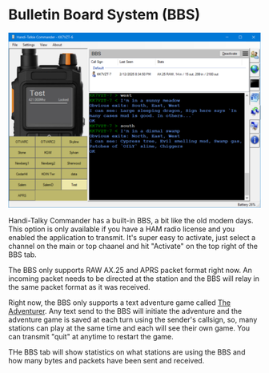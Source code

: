 # Bulletin Board System (BBS)

![image](https://github.com/Ylianst/HTCommander/blob/main/docs/images/ht-bbs.png?raw=true)

Handi-Talky Commander has a built-in BBS, a bit like the old modem days. This option is only available if you have a HAM radio license and you enabled the application to transmit. It's super easy to activate, just select a channel on the main or top chaanel and hit "Activate" on the top right of the BBS tab.

The BBS only supports RAW AX.25 and APRS packet format right now. An incoming packet needs to be directed at the station and the BBS will relay in the same packet format as it was received.

Right now, the BBS only supports a text adventure game called [The Adventurer](https://github.com/TheTextAdventurer/Adventurer). Any text send to the BBS will initiate the adventure and the adventure game is saved at each turn using the sender's callsign, so, many stations can play at the same time and each will see their own game. You can transmit "quit" at anytime to restart the game.

THe BBS tab will show statistics on what stations are using the BBS and how many bytes and packets have been sent and received.
